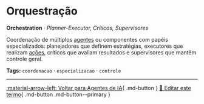 # Orquestração

**Orchestration** · *Planner-Executor, Críticos, Supervisores*

Coordenação de múltiplos [agentes](../agentes-ia/agente.md) ou componentes com papéis especializados: planejadores que definem estratégias, executores que realizam [ações](../agentes-ia/acoes.md), críticos que avaliam resultados e supervisores que mantêm controle geral.


**Tags:** `coordenacao` · `especializacao` · `controle`

---

[:material-arrow-left: Voltar para Agentes de IA](index.md){ .md-button }
[📝 Editar este termo](https://github.com/seu-usuario/glossario-ia/edit/main/glossario.yaml){ .md-button .md-button--primary }
